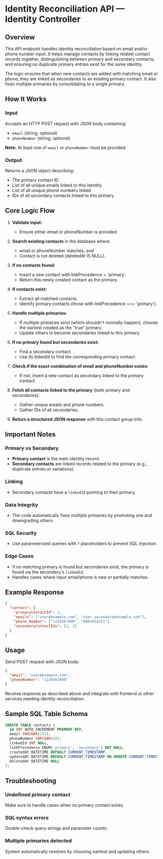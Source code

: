 # Identity Reconciliation API — Identity Controller

## Overview

This API endpoint handles identity reconciliation based on email and/or phone number input. It helps manage contacts by linking related contact records together, distinguishing between primary and secondary contacts, and ensuring no duplicate primary entries exist for the same identity.

The logic ensures that when new contacts are added with matching email or phone, they are linked as secondaries to an existing primary contact. It also fixes multiple primaries by consolidating to a single primary.

## How It Works

### Input

Accepts an HTTP POST request with JSON body containing:

- `email` (string, optional)
- `phoneNumber` (string, optional)

**Note:** At least one of `email` or `phoneNumber` must be provided.

### Output

Returns a JSON object describing:

- The primary contact ID
- List of all unique emails linked to this identity
- List of all unique phone numbers linked
- IDs of all secondary contacts linked to this primary

## Core Logic Flow

1. **Validate input:**
   - Ensure either email or phoneNumber is provided.

2. **Search existing contacts** in the database where:
   - email or phoneNumber matches, and
   - Contact is not deleted (deletedAt IS NULL).

3. **If no contacts found:**
   - Insert a new contact with linkPrecedence = 'primary'.
   - Return this newly created contact as the primary.

4. **If contacts exist:**
   - Extract all matched contacts.
   - Identify primary contacts (those with linkPrecedence === 'primary').

5. **Handle multiple primaries:**
   - If multiple primaries exist (which shouldn't normally happen), choose the earliest created as the "true" primary.
   - Update others to become secondaries linked to this primary.

6. **If no primary found but secondaries exist:**
   - Find a secondary contact.
   - Use its linkedId to find the corresponding primary contact.

7. **Check if the exact combination of email and phoneNumber exists:**
   - If not, insert a new contact as secondary linked to the primary contact.

8. **Fetch all contacts linked to the primary** (both primary and secondaries):
   - Gather unique emails and phone numbers.
   - Gather IDs of all secondaries.

9. **Return a structured JSON response** with this contact group info.

## Important Notes

### Primary vs Secondary

- **Primary contact** is the main identity record.
- **Secondary contacts** are linked records related to the primary (e.g., duplicate entries or variations).

### Linking

- Secondary contacts have a `linkedId` pointing to their primary.

### Data Integrity

- The code automatically fixes multiple primaries by promoting one and downgrading others.

### SQL Security

- Use parameterized queries with `?` placeholders to prevent SQL injection.

### Edge Cases

- If no matching primary is found but secondaries exist, the primary is found via the secondary's `linkedId`.
- Handles cases where input email/phone is new or partially matches.

## Example Response

```json
{
  "contact": {
    "primaryContactId": 1,
    "emails": ["user@example.com", "user.secondary@example.com"],
    "phone_Number": ["1234567890", "0987654321"],
    "secondaryContactIds": [2, 3]
  }
}
```

## Usage

Send POST request with JSON body:

```json
{
  "email": "user@example.com",
  "phoneNumber": "1234567890"
}
```

Receive response as described above and integrate with frontend or other services needing identity reconciliation.

## Sample SQL Table Schema

```sql
CREATE TABLE contacts (
  id INT AUTO_INCREMENT PRIMARY KEY,
  email VARCHAR(255),
  phoneNumber VARCHAR(20),
  linkedId INT NULL,
  linkPrecedence ENUM('primary', 'secondary') NOT NULL,
  createdAt DATETIME DEFAULT CURRENT_TIMESTAMP,
  updatedAt DATETIME DEFAULT CURRENT_TIMESTAMP ON UPDATE CURRENT_TIMESTAMP,
  deletedAt DATETIME NULL
);
```

## Troubleshooting

### Undefined primary contact
Make sure to handle cases when no primary contact exists.

### SQL syntax errors
Double-check query strings and parameter counts.

### Multiple primaries detected
System automatically resolves by choosing earliest and updating others.
